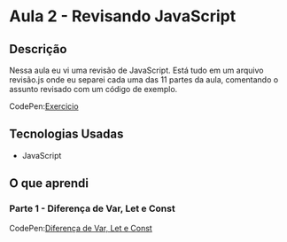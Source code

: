 # Aula 2 - Revisando JavaScript

## Descrição

Nessa aula eu vi uma revisão de JavaScript. Está tudo em um arquivo revisão.js onde eu separei cada uma das 11 partes da aula, comentando o assunto revisado com um código de exemplo.

CodePen:[Exercicio](#)

## Tecnologias Usadas

* JavaScript

## O que aprendi

### Parte 1 - Diferença de Var, Let e Const

CodePen:[Diferença de Var, Let e Const](https://codepen.io/albusquercus94/pen/YzQBEOK)